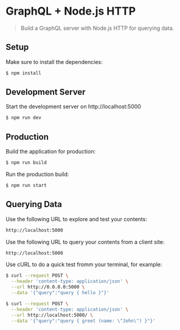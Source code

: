 # GraphQL + Node.js HTTP

> Build a GraphQL server with Node.js HTTP for querying data.

## Setup

Make sure to install the dependencies:

```bash
$ npm install
```

## Development Server

Start the development server on http://localhost:5000

```bash
$ npm run dev
```

## Production

Build the application for production:

```bash
$ npm run build
```

Run the production build:

```bash
$ npm run start
```

## Querying Data

Use the following URL to explore and test your contents:

```bash
http://localhost:5000
```

Use the following URL to query your contents from a client site:

```bash
http://localhost:5000
```

Use cURL to do a quick test fromm your terminal, for example:

```bash
$ curl --request POST \
  --header 'content-type: application/json' \
  --url http://0.0.0.0:5000 \
  --data '{"query":"query { hello }"}'

$ curl --request POST \
  --header 'content-type: application/json' \
  --url http://localhost:5000/ \
  --data '{"query":"query { greet (name: \"John\") }"}'
```
